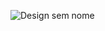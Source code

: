 ![Design sem nome](https://github.com/elispethke/Vollmed/assets/125361133/f8084efa-6eff-4566-8997-5116a6245afb)
